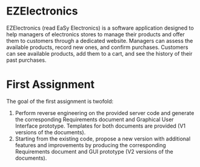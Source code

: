 # EZElectronics

EZElectronics (read EaSy Electronics) is a software application designed to help managers of electronics stores to manage their products and offer them to customers through a dedicated website. Managers can assess the available products, record new ones, and confirm purchases. Customers can see available products, add them to a cart, and see the history of their past purchases.

# First Assignment

The goal of the first assignment is twofold:

1. Perform reverse engineering on the provided server code and generate the corresponding Requirements document and Graphical User Interface prototype. Templates for both documents are provided (V1 versions of the documents).
2. Starting from the existing code, propose a new version with additional features and improvements by producing the corresponding Requirements document and GUI prototype (V2 versions of the documents).

